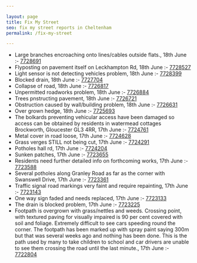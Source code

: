 ```yaml
---

layout: page
title: Fix My Street
seo: fix my street reports in Cheltenham
permalink: /fix-my-street

---
```


<!-- fix_marker starts -->

- Large branches encroaching onto lines/cables outside flats., 18th June :- [7728691](https://www.fixmystreet.com/report/7728691)
- Flyposting on pavement itself on Leckhampton Rd, 18th June :- [7728527](https://www.fixmystreet.com/report/7728527)
- Light sensor is not detecting vehicles problem, 18th June :- [7728399](https://www.fixmystreet.com/report/7728399)
- Blocked drain, 18th June :- [7727704](https://www.fixmystreet.com/report/7727704)
- Collapse of road, 18th June :- [7726817](https://www.fixmystreet.com/report/7726817)
- Unpermitted roadworks problem, 18th June :- [7726884](https://www.fixmystreet.com/report/7726884)
- Trees pnstructing pavement, 18th June :- [7726721](https://www.fixmystreet.com/report/7726721)
- Obstruction caused by wall/building problem, 18th June :- [7726631](https://www.fixmystreet.com/report/7726631)
- Over grown hedge, 18th June :- [7725693](https://www.fixmystreet.com/report/7725693)
- The bolkards preventing vehicular access have been damaged so access can be obtained by residents in watermead cottages Brockworth, Gloucester GL3 4RR, 17th June :- [7724761](https://www.fixmystreet.com/report/7724761)
- Metal cover in road loose, 17th June :- [7724628](https://www.fixmystreet.com/report/7724628)
- Grass verges STILL not being cut, 17th June :- [7724291](https://www.fixmystreet.com/report/7724291)
- Potholes hall rd, 17th June :- [7724204](https://www.fixmystreet.com/report/7724204)
- Sunken patches, 17th June :- [7723655](https://www.fixmystreet.com/report/7723655)
- Residents need further detailed info on forthcoming works, 17th June :- [7723588](https://www.fixmystreet.com/report/7723588)
- Several potholes along Granley Road as far as the corner with Swanswell Drive, 17th June :- [7723361](https://www.fixmystreet.com/report/7723361)
- Traffic signal road markings very faint and require repainting, 17th June :- [7723143](https://www.fixmystreet.com/report/7723143)
- One way sign faded and needs replaced, 17th June :- [7723133](https://www.fixmystreet.com/report/7723133)
- The drain is blocked problem, 17th June :- [7723225](https://www.fixmystreet.com/report/7723225)
- Footpath is overgrown with grass/nettles and weeds. Crossing point, with textured paving for visually impaired is 90 per cent covered with soil and foliage. Extremely difficult to see cars speeding round the corner. The footpath has been marked up with spray paint saying 300m but that was several weeks ago and nothing has been done. This is the path used by many to take children to school and car drivers are unable to see them crossing the road until the last minute., 17th June :- [7722804](https://www.fixmystreet.com/report/7722804)

<!-- fix_marker ends -->